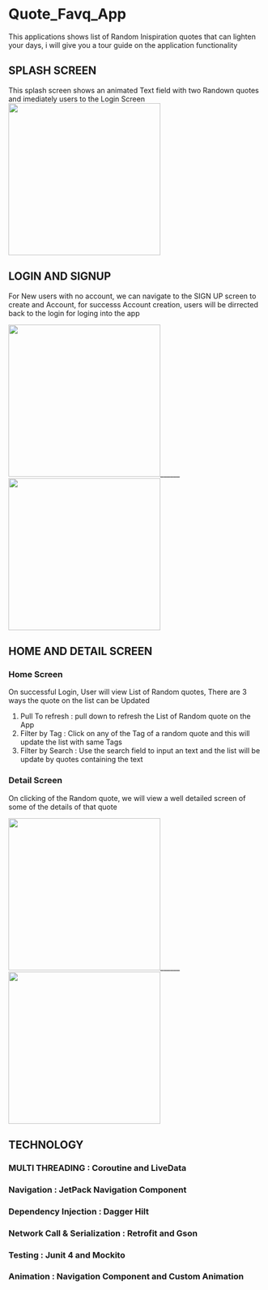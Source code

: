 # Quote_Favq_App

This applications shows list of Random Inispiration quotes that can lighten your days, i will give you a tour guide on the application functionality 

## SPLASH SCREEN 
This splash screen shows an animated Text field with two Randown quotes and imediately users to the Login Screen 
<img src="https://user-images.githubusercontent.com/46386915/187205065-46a94de4-78bd-43cc-898e-e70b15fa71b2.png" width="300"/>

## LOGIN AND SIGNUP
For New users with no account, we can navigate to the SIGN UP screen to create and Account, for successs Account creation, users will be dirrected back to the login for loging into the app

<img src="https://user-images.githubusercontent.com/46386915/187206577-07547268-8744-4326-bada-afe4f3ceda6a.png" width="300"/>______
<img src="https://user-images.githubusercontent.com/46386915/187206642-83122f3c-ba41-4bfd-ae49-32bc1adf72a2.png" width="300"/>

## HOME AND DETAIL SCREEN

### Home Screen
On successful Login, User will view List of Random quotes, There are 3 ways the quote on the list can be Updated
1. Pull To refresh : pull down to refresh the List of Random quote on the App
2. Filter by Tag : Click on any of the Tag of a random quote and this will update the list with same Tags 
3. Filter by Search : Use the search field to input an text and the list will be update by quotes containing the text 


### Detail Screen
On clicking of the Random quote, we will view a well detailed screen of some of the details of that quote

<img src="https://user-images.githubusercontent.com/46386915/187207887-ac763701-f3d3-4f36-8fc5-4423b4814cd9.png" width="300"/>______
<img src="https://user-images.githubusercontent.com/46386915/187208108-eac5cffa-b86a-4c62-8186-efb570eeba52.png" width="300"/>


## TECHNOLOGY

### MULTI THREADING : Coroutine and LiveData
### Navigation : JetPack Navigation Component 
### Dependency Injection : Dagger Hilt
### Network Call & Serialization  : Retrofit and Gson
### Testing : Junit 4 and Mockito
### Animation : Navigation Component and Custom Animation






